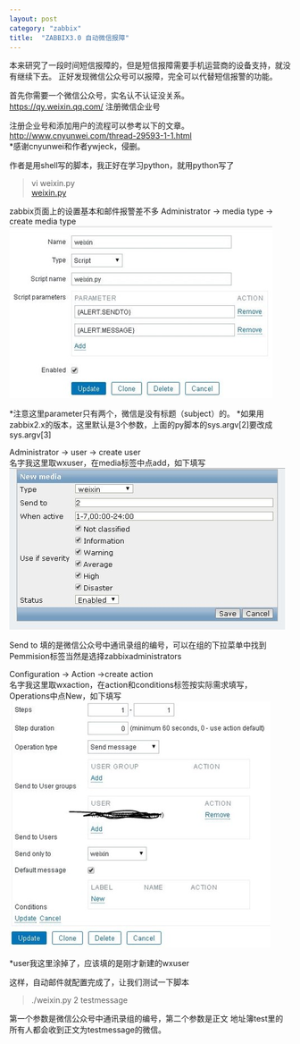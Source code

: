 ```yaml
---
layout: post
category: "zabbix"
title:  "ZABBIX3.0 自动微信报障"
---
```


本来研究了一段时间短信报障的，但是短信报障需要手机运营商的设备支持，就没有继续下去。
正好发现微信公众号可以报障，完全可以代替短信报警的功能。

首先你需要一个微信公众号，实名认不认证没关系。  
https://qy.weixin.qq.com/ 注册微信企业号  
<!-- more -->

注册企业号和添加用户的流程可以参考以下的文章。
http://www.cnyunwei.com/thread-29593-1-1.html  
*感谢cnyunwei和作者ywjeck，侵删。

作者是用shell写的脚本，我正好在学习python，就用python写了
>vi weixin.py  
[weixin.py](https://github.com/justbio/test/blob/master/weixin.py)

zabbix页面上的设置基本和邮件报警差不多
Administrator -> media type -> create media type
![](../assets/739083-20160406171527390-1572055550.jpg)

*注意这里parameter只有两个，微信是没有标题（subject）的。
*如果用zabbix2.x的版本，这里默认是3个参数，上面的py脚本的sys.argv[2]要改成sys.argv[3]

Administrator -> user -> create user  
名字我这里取wxuser，在media标签中点add，如下填写
![](../assets/739083-20161024153557703-1871443670.jpg)

Send to 填的是微信公众号中通讯录组的编号，可以在组的下拉菜单中找到
Pemmision标签当然是选择zabbixadministrators

Configuration -> Action ->create action  
名字我这里取wxaction，在action和conditions标签按实际需求填写，
Operations中点New，如下填写
![](../assets/739083-20160406171528172-2044156896.jpg)

*user我这里涂掉了，应该填的是刚才新建的wxuser

这样，自动邮件就配置完成了，让我们测试一下脚本
>./weixin.py 2 testmessage

第一个参数是微信公众号中通讯录组的编号，第二个参数是正文
地址簿test里的所有人都会收到正文为testmessage的微信。